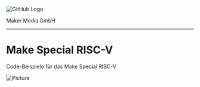 ![GitHub Logo](http://www.heise.de/make/icons/make_logo.png)

Maker Media GmbH

***

# Make Special RISC-V
Code-Beispiele für das Make Special RISC-V

![Picture](https://github.com/MakeMagazinDE/RISC-V/blob/main/cover.png)
